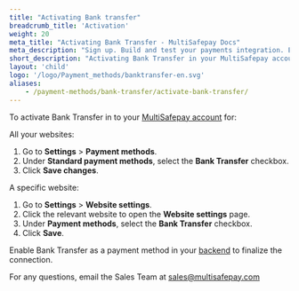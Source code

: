 ```yaml
---
title: "Activating Bank transfer"
breadcrumb_title: 'Activation'
weight: 20
meta_title: "Activating Bank Transfer - MultiSafepay Docs"
meta_description: "Sign up. Build and test your payments integration. Explore our products and services. Use our API reference, SDKs, and wrappers. Get support."
short_description: "Activating Bank Transfer in your MultiSafepay account and backend"
layout: 'child'
logo: '/logo/Payment_methods/banktransfer-en.svg'
aliases: 
    - /payment-methods/bank-transfer/activate-bank-transfer/
---
```


To activate Bank Transfer in to your [MultiSafepay account](https://merchant.multisafepay.com) for:

All your websites:

1. Go to **Settings** > **Payment methods**.
2. Under **Standard payment methods**, select the **Bank Transfer** checkbox.
3. Click **Save changes**.

A specific website:

1. Go to **Settings** > **Website settings**.
2. Click the relevant website to open the **Website settings** page.
3. Under **Payment methods**, select the **Bank Transfer** checkbox.
4. Click **Save**.

Enable Bank Transfer as a payment method in your [backend](/getting-started/glossary/#backend) to finalize the connection.

For any questions, email the Sales Team at <sales@multisafepay.com>

